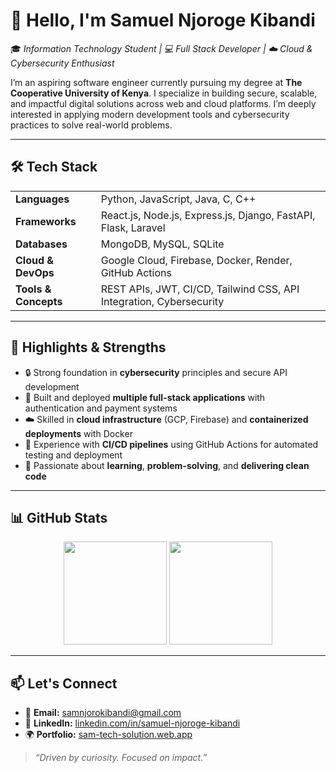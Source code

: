 # 👋 Hello, I'm Samuel Njoroge Kibandi

🎓 *Information Technology Student | 💻 Full Stack Developer | ☁️ Cloud & Cybersecurity Enthusiast*

I’m an aspiring software engineer currently pursuing my degree at **The Cooperative University of Kenya**. I specialize in building secure, scalable, and impactful digital solutions across web and cloud platforms. I’m deeply interested in applying modern development tools and cybersecurity practices to solve real-world problems.

---

## 🛠️ Tech Stack

<table>
  <tr>
    <td><strong>Languages</strong></td>
    <td>Python, JavaScript, Java, C, C++</td>
  </tr>
  <tr>
    <td><strong>Frameworks</strong></td>
    <td>React.js, Node.js, Express.js, Django, FastAPI, Flask, Laravel</td>
  </tr>
  <tr>
    <td><strong>Databases</strong></td>
    <td>MongoDB, MySQL, SQLite</td>
  </tr>
  <tr>
    <td><strong>Cloud & DevOps</strong></td>
    <td>Google Cloud, Firebase, Docker, Render, GitHub Actions</td>
  </tr>
  <tr>
    <td><strong>Tools & Concepts</strong></td>
    <td>REST APIs, JWT, CI/CD, Tailwind CSS, API Integration, Cybersecurity</td>
  </tr>
</table>

---

## 🌟 Highlights & Strengths

- 🔒 Strong foundation in **cybersecurity** principles and secure API development
- 🚀 Built and deployed **multiple full-stack applications** with authentication and payment systems
- ☁️ Skilled in **cloud infrastructure** (GCP, Firebase) and **containerized deployments** with Docker
- 🔁 Experience with **CI/CD pipelines** using GitHub Actions for automated testing and deployment
- 🧠 Passionate about **learning**, **problem-solving**, and **delivering clean code**

---

## 📊 GitHub Stats

<p align="center">
  <img src="https://github-readme-stats.vercel.app/api?username=samnjoro30&show_icons=true&theme=tokyonight" height="165" />
  <img src="https://github-readme-stats.vercel.app/api/top-langs/?username=samnjoro30&layout=compact&theme=tokyonight" height="165" />
</p>

---

## 📫 Let's Connect

- 📧 **Email:** [samnjorokibandi@gmail.com](mailto:samnjorokibandi@gmail.com)  
- 💼 **LinkedIn:** [linkedin.com/in/samuel-njoroge-kibandi](https://linkedin.com/in/samuel-njoroge-kibandi)  
- 🌍 **Portfolio:** [sam-tech-solution.web.app](https://sam-tech-solution.web.app/)

> _“Driven by curiosity. Focused on impact.”_

